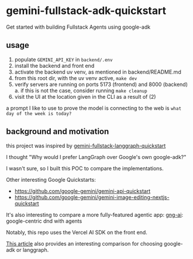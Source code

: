 # gemini-fullstack-adk-quickstart

Get started with building Fullstack Agents using google-adk

## usage

1. populate `GEMINI_API_KEY` in `backend/.env`
2. install the backend and front end
3. activate the backend uv venv, as mentioned in backend/README.md
4. from this root dir, with the uv venv active, `make dev`
5. verify servers are running on ports 5173 (frontend) and 8000 (backend)
    a. if this is not the case, consider running `make cleanup`
6. visit the UI at the location given in the CLI as a result of (2)

a prompt I like to use to prove the model is connecting to the web is `what day of the week is today?`

## background and motivation

this project was inspired by [gemini-fullstack-langgraph-quickstart](https://github.com/google-gemini/gemini-fullstack-langgraph-quickstart)

I thought "Why would I prefer LangGraph over Google's own google-adk?"

I wasn't sure, so I built this POC to compare the implementations.

Other interesting Google Quickstarts:

- <https://github.com/google-gemini/gemini-api-quickstart>
- <https://github.com/google-gemini/gemini-image-editing-nextjs-quickstart>

It's also interesting to compare a more fully-featured agentic app:
[gng-ai](https://github.com/Vandivier/gng-ai): google-centric dnd with agents

Notably, this repo uses the Vercel AI SDK on the front end.

[This article](https://medium.com/@jjaladi/langgraph-vs-adk-a-developers-guide-to-choosing-the-right-ai-agent-framework-b59f756bcd98) also provides an interesting comparison for choosing google-adk or langgraph.
